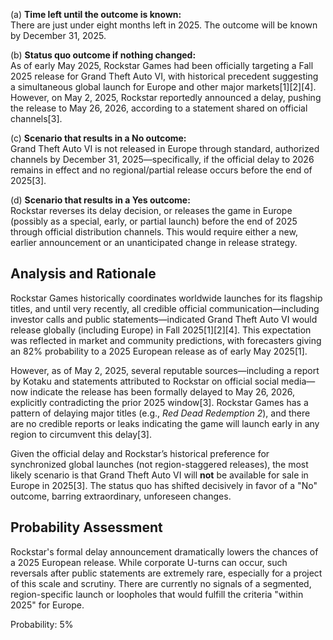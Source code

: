 (a) **Time left until the outcome is known:**  
There are just under eight months left in 2025. The outcome will be known by December 31, 2025.

(b) **Status quo outcome if nothing changed:**  
As of early May 2025, Rockstar Games had been officially targeting a Fall 2025 release for Grand Theft Auto VI, with historical precedent suggesting a simultaneous global launch for Europe and other major markets[1][2][4]. However, on May 2, 2025, Rockstar reportedly announced a delay, pushing the release to May 26, 2026, according to a statement shared on official channels[3].

(c) **Scenario that results in a No outcome:**  
Grand Theft Auto VI is not released in Europe through standard, authorized channels by December 31, 2025—specifically, if the official delay to 2026 remains in effect and no regional/partial release occurs before the end of 2025[3].

(d) **Scenario that results in a Yes outcome:**  
Rockstar reverses its delay decision, or releases the game in Europe (possibly as a special, early, or partial launch) before the end of 2025 through official distribution channels. This would require either a new, earlier announcement or an unanticipated change in release strategy.

## Analysis and Rationale

Rockstar Games historically coordinates worldwide launches for its flagship titles, and until very recently, all credible official communication—including investor calls and public statements—indicated Grand Theft Auto VI would release globally (including Europe) in Fall 2025[1][2][4]. This expectation was reflected in market and community predictions, with forecasters giving an 82% probability to a 2025 European release as of early May 2025[1].

However, as of May 2, 2025, several reputable sources—including a report by Kotaku and statements attributed to Rockstar on official social media—now indicate the release has been formally delayed to May 26, 2026, explicitly contradicting the prior 2025 window[3]. Rockstar Games has a pattern of delaying major titles (e.g., *Red Dead Redemption 2*), and there are no credible reports or leaks indicating the game will launch early in any region to circumvent this delay[3].

Given the official delay and Rockstar’s historical preference for synchronized global launches (not region-staggered releases), the most likely scenario is that Grand Theft Auto VI will **not** be available for sale in Europe in 2025[3]. The status quo has shifted decisively in favor of a "No" outcome, barring extraordinary, unforeseen changes.

## Probability Assessment

Rockstar's formal delay announcement dramatically lowers the chances of a 2025 European release. While corporate U-turns can occur, such reversals after public statements are extremely rare, especially for a project of this scale and scrutiny. There are currently no signals of a segmented, region-specific launch or loopholes that would fulfill the criteria "within 2025" for Europe.

Probability: 5%
